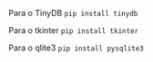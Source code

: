 
Para o TinyDB
`pip install tinydb`

Para o tkinter
`pip install tkinter`

Para o qlite3
`pip install pysqlite3`